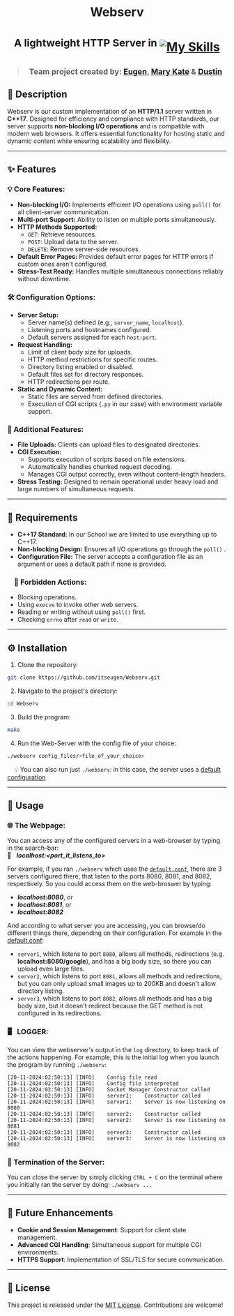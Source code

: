 # <p align="center">**Webserv**</p>
# <p align="center"> <sup>A lightweight HTTP Server in </sup> [![My Skills](https://skillicons.dev/icons?i=cpp)](https://skillicons.dev)<sup>

>## <p align="center"> <sup>Team project created by: [Eugen](https://github.com/itseugen),  [Mary Kate](https://github.com/MKcodes2) & [Dustin](https://github.com/StaubMaster)  </sup></p>

## 📝 Description
Webserv is our custom implementation of an **HTTP/1.1** server written in **C++17**. Designed for efficiency and compliance with HTTP standards, our server supports **non-blocking I/O operations** and is compatible with modern web browsers. It offers essential functionality for hosting static and dynamic content while ensuring scalability and flexibility.

---

## ✨ Features

### 💡 Core Features:
- **Non-blocking I/O:** Implements efficient I/O operations using `poll()` for all client-server communication.
- **Multi-port Support:** Ability to listen on multiple ports simultaneously.
- **HTTP Methods Supported:**
  - `GET`: Retrieve resources.
  - `POST`: Upload data to the server.
  - `DELETE`: Remove server-side resources.
- **Default Error Pages:** Provides default error pages for HTTP errors if custom ones aren't configured.
- **Stress-Test Ready:** Handles multiple simultaneous connections reliably without downtime.

### 🛠️ Configuration Options:
- **Server Setup:**
  - Server name(s) defined (e.g., `server_name`, `localhost`).
  - Listening ports and hostnames configured.
  - Default servers assigned for each `host:port`.
- **Request Handling:**
  - Limit of client body size for uploads.
  - HTTP method restrictions for specific routes.
  - Directory listing enabled or disabled.
  - Default files set for directory responses.
  - HTTP redirections per route.
- **Static and Dynamic Content:**
  - Static files are served from defined directories.
  - Execution of CGI scripts (`.py` in our case) with environment variable support.

### 🌟 Additional Features:
- **File Uploads:** Clients can upload files to designated directories.
- **CGI Execution:**
  - Supports execution of scripts based on file extensions.
  - Automatically handles chunked request decoding.
  - Manages CGI output correctly, even without content-length headers.
- **Stress Testing:** Designed to remain operational under heavy load and large numbers of simultaneous requests.

---

## 🎯 Requirements

- **C++17 Standard:** In our School we are limited to use everything up to C++17.
- **Non-blocking Design:** Ensures all I/O operations go through the `poll()` .
- **Configuration File:** The server accepts a configuration file as an argument or uses a default path if none is provided.

###   &nbsp;  &nbsp; 🚫 Forbidden Actions:
- Blocking operations.
- Using `execve` to invoke other web servers.
- Reading or writing without using `poll()` first.
- Checking `errno` after `read` or `write`.

---

## ⚙️ Installation
1. Clone the repository:
```bash
git clone https://github.com/itseugen/Webserv.git
```
2. Navigate to the project's directory:
```bash
cd Webserv
```
3. Build the program:
```bash
make
```
4. Run the Web-Server with the config file of your choice:
```bash
./webserv config_files/<file_of_your_choice>
```
&nbsp; &nbsp; 💡 You can also run just `./webserv`: in this case, the server uses a [default configuration](https://github.com/itseugen/Webserv/blob/main/config_files/default.conf)

---

## 🚀 Usage

### 🌐 The Webpage:
You can access any of the configured servers  in a web-browser by typing in the search-bar:<br>
🔎 &nbsp;  ***localhost:<port_it_listens_to>***

 For example, if you ran `./webserv` which uses the [`default.conf`](https://github.com/itseugen/Webserv/blob/main/config_files/default.conf), there are 3 servers configured there, that listen to the ports 8080, 8081, and 8082, respectively. So you could access them on the web-broswer by typing:<br>
 - ***localhost:8080***, or <br>
 - ***localhost:8081***, or <br>
 - ***localhost:8082***

 And according to what server you are accessing, you can browse/do different things there, depending on their configuration. For example in the [default.conf](https://github.com/itseugen/Webserv/blob/main/config_files/default.conf):
 - `server1`, which listens to port `8080`, allows all methods, redirections (e.g. **localhost:8080/google**), and has a big body size, so there you can upload even large files.
 - `server2`, which listens to port `8081`, allows all methods and redirections, but you can only upload small images up to 200KB and doesn't allow directory listing.
 - `server3`, which listens to port `8082`, allows all methods and has a big body size, but it doesn't redirect because the GET method is not configured in its redirections.

### 🖥️ &nbsp; LOGGER:
You can view the webserver's output in the `log` directory, to keep track of the actions happening. 
For example, this is the initial log when you launch the program by running `./webserv`:
```log
[20-11-2024:02:50:13] [INFO]	Config file read
[20-11-2024:02:50:13] [INFO]	Config file interpreted
[20-11-2024:02:50:13] [INFO]	Socket Manager Constructor called
[20-11-2024:02:50:13] [INFO]	server1:	Constructor called
[20-11-2024:02:50:13] [INFO]	server1:	Server is now listening on 8080
[20-11-2024:02:50:13] [INFO]	server2:	Constructor called
[20-11-2024:02:50:13] [INFO]	server2:	Server is now listening on 8081
[20-11-2024:02:50:13] [INFO]	server3:	Constructor called
[20-11-2024:02:50:13] [INFO]	server3:	Server is now listening on 8082
```

### 🛑 Termination of the Server:
You can close the server by simply clicking `CTRL + C` on the terminal where you initially ran the server by doing: `./webserv ...`

---

## 🌱 Future Enhancements

- **Cookie and Session Management**: Support for client state management.
- **Advanced CGI Handling**: Simultaneous support for multiple CGI environments.
- **HTTPS Support**: Implementation of SSL/TLS for secure communication.

---

## 📜 License
This project is released under the [MIT License](https://github.com/itseugen/Webserv/blob/main/LICENSE). Contributions are welcome!
